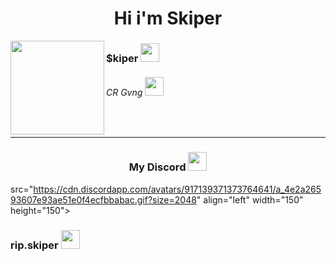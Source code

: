 <h1 align="center">Hi i'm Skiper</h1> 

<img src="https://cdn.discordapp.com/attachments/1182478334949601411/1193011168806191165/1685b9519273959cb9767f7dacc6978b.jpg?ex=65ab293b&is=6598b43b&hm=7a80c2820857ec6422cc27c02ce62941178d54b371e4953d4eef62e2352b9477&" align="left" width="150" height="150">


<h3>$kiper <img src="https://cdn.discordapp.com/emojis/1186668160590565456.gif?v=1" width="30"></h3>
<h6>CR Gvng <img src="https://cdn.discordapp.com/emojis/894771957977985024.gif?v=1" width="30"></h6>

<br>
<hr>
<h3 align="center">My Discord <img src="https://cdn.discordapp.com/emojis/1073813298883080193.gif?v=1" width="30"></h3>
<img


src="https://cdn.discordapp.com/avatars/917139371373764641/a_4e2a26593607e93ae51e0f4ecfbbabac.gif?size=2048" align="left" width="150" height="150">
<h3>rip.skiper <img
src="https://cdn.discordapp.com/emojis/873700719570604032.gif?v=1" width="30"></h6>


